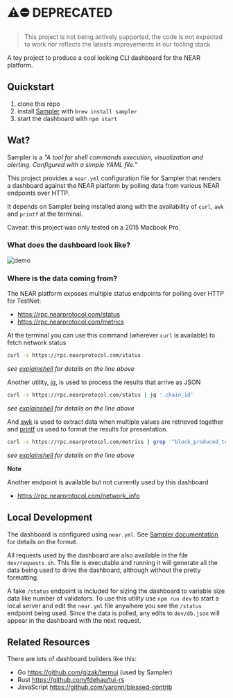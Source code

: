 # ⚠️⛔ DEPRECATED

> This project is not being actively supported, the code is not expected to work nor reflects the latests improvements in our tooling stack

A toy project to produce a cool looking CLI dashboard for the NEAR platform.

## Quickstart

1. clone this repo
2. install [Sampler](https://sampler.dev/#installation) with `brew install sampler`
3. start the dashboard with `npm start`

## Wat?

Sampler is a *"A tool for shell commands execution, visualization and alerting. Configured with a simple YAML file."*

This project provides a `near.yml` configuration file for Sampler that renders a dashboard against the NEAR platform by polling data from various NEAR endpoints over HTTP.

It depends on Sampler being installed along with the availability of `curl`, `awk` and `printf` at the terminal.

Caveat: this project was only tested on a 2015 Macbook Pro.

### What does the dashboard look like?

![demo](https://user-images.githubusercontent.com/24913/70863197-8ce9c300-1f56-11ea-9655-dc10427eb455.gif)

### Where is the data coming from?

The NEAR platform exposes multiple status endpoints for polling over HTTP for TestNet:

- https://rpc.nearprotocol.com/status
- https://rpc.nearprotocol.com/metrics

At the terminal you can use this command (wherever `curl` is available) to fetch network status

```sh
curl -s https://rpc.nearprotocol.com/status
```
*see [explainshell](https://explainshell.com/explain?cmd=curl+-s+http%3A%2F%2Frpc.nearprotocol.com%2Fstatus) for details on the line above*


Another utility, [jq](https://stedolan.github.io/jq/), is used to process the results that arrive as JSON

```sh
curl -s https://rpc.nearprotocol.com/status | jq '.chain_id'
```
*see [explainshell](https://explainshell.com/explain?cmd=curl+-s+http%3A%2F%2Frpc.nearprotocol.com%2Fstatus+%7C+jq+%27.chain_id%27) for details on the line above*


And [awk](https://linuxconfig.org/learning-linux-commands-awk) is used to extract data when multiple values are retrieved together and [printf](https://linuxconfig.org/bash-printf-syntax-basics-with-examples) us used to format the results for presentation.

```sh
curl -s https://rpc.nearprotocol.com/metrics | grep '^block_produced_total' | awk -F ' ' '{ printf(" %d", $2) }'
```
*see [explainshell](https://explainshell.com/explain?cmd=curl+-s+http%3A%2F%2Frpc.nearprotocol.com%2Fmetrics+%7C+grep+%27%5Eblock_produced_total%27+%7C+awk+-F+%27+%27+%27%7B+printf%28%22+%25d%22%2C+%242%29+%7D%27) for details on the line above*


**Note**

Another endpoint is available but not currently used by this dashboard
- https://rpc.nearprotocol.com/network_info


## Local Development

The dashboard is configured using `near.yml`.  See [Sampler documentation](https://github.com/sqshq/sampler) for details on the format.

All requests used by the dashboard are also available in the file `dev/requests.sh`.  This file is executable and running it will generate all the data being used to drive the dashboard, although without the pretty formatting.

A fake `/status` endpoint is included for sizing the dashboard to variable size data like number of validators.  To use this utility use `npm run dev` to start a local server and edit the `near.yml` file anywhere you see the `/status` endpoint being used.  Since the data is polled, any edits to `dev/db.json` will appear in the dashboard with the next request.

## Related Resources

There are lots of dashboard builders like this:

- Go https://github.com/gizak/termui (used by Sampler)
- Rust https://github.com/fdehau/tui-rs
- JavaScript https://github.com/yaronn/blessed-contrib
